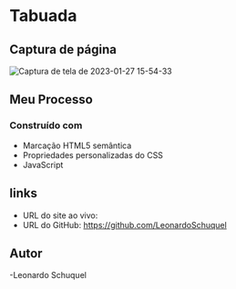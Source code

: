 # Tabuada

##  Captura de  página
![Captura de tela de 2023-01-27 15-54-33](https://user-images.githubusercontent.com/110574761/215171721-ebf94d72-1e24-44b8-bbbd-1512f0c75173.png)


## Meu Processo

### Construído com

- Marcação HTML5 semântica
- Propriedades personalizadas do CSS
- JavaScript

## links

- URL do site ao vivo: 
- URL do GitHub: https://github.com/LeonardoSchuquel

## Autor
-Leonardo Schuquel
